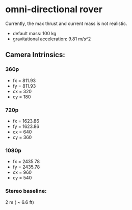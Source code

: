 # omni-directional rover

Currently, the max thrust and current mass is not realistic.

- default mass: 100 kg
- gravitational acceleration: 9.81 m/s^2

## Camera Intrinsics:

### 360p

- fx = 811.93
- fy = 811.93
- cx = 320
- cy = 180

### 720p

- fx = 1623.86
- fy = 1623.86
- cx = 640
- cy = 360

### 1080p

- fx = 2435.78
- fy = 2435.78
- cx = 960
- cy = 540


### Stereo baseline: 
2 m ( ~ 6.6 ft)